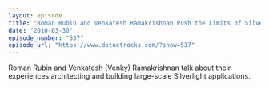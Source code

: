 ```yaml
---
layout: episode
title: "Roman Rubin and Venkatesh Ramakrishnan Push the Limits of Silverlight."
date: "2010-03-30"
episode_number: "537"
episode_url: "https://www.dotnetrocks.com/?show=537"
---
```


Roman Rubin and Venkatesh (Venky) Ramakrishnan talk about their experiences architecting and building large-scale Silverlight applications.
